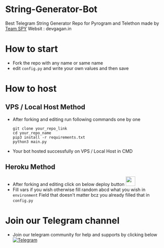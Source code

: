 # String-Generator-Bot
Best Telegram String Generator Repo for Pyrogram and Telethon made by [Team SPY](https://t.me/dev_gagan)
Websit : devgagan.in
# How to start
- Fork the repo with any name or same name
- edit ```config.py``` and write your own values and then save
# How to host 
## VPS / Local Host Method
- After forking and editing run following commands one by one
  ```
  git clone your_repo_link
  cd your_repo_name
  pip3 install -r requirements.txt
  python3 main.py
  ```
- Your bot hosted successfully on VPS / Local Host in CMD

## Heroku Method
- After forking and editing click on below deploy button
  <a href="https://dashboard.heroku.com/deploy">
     <img height="30px" src="https://img.shields.io/badge/Deploy%20To%20Heroku-blueviolet?style=for-the-badge&logo=heroku">
  </a>
- Fill vars if you wish otherwise fill random abcd what you wish in ```environment``` Field that doesn't matter bcz you already filled that in ```config.py```
# Join our Telegram channel
- Join our telegram community for help and supports by clicking below 
  <a href="https://t.me/dev_gagan" rel="nofollow"><img title="Telegram" src="https://camo.githubusercontent.com/179bf1002a21640f64891be75810bb0c05c0fcbf56a795ca487d967ee236e3ba/68747470733a2f2f696d672e736869656c64732e696f2f62616467652f54656c656772616d2d2532333030303030302e7376673f267374796c653d666f722d7468652d6261646765266c6f676f3d74656c656772616d266c6f676f436f6c6f723d363144414642" data-canonical-src="https://img.shields.io/badge/Telegram-%23000000.svg?&amp;style=for-the-badge&amp;logo=telegram&amp;logoColor=61DAFB" style="max-width: 100%;"></a>

